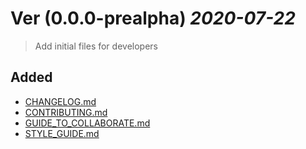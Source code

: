 # Ver **(0.0.0-prealpha)** *2020-07-22*

> Add initial files for developers

## Added
- [CHANGELOG.md](https://git/CHANGELOG.md)
- [CONTRIBUTING.md](https://git/CONTRIBUTING.md)
- [GUIDE_TO_COLLABORATE.md](https://git/GUIDE_TO_COLLABORATE.md)
- [STYLE_GUIDE.md](https://git/STYLE_GUIDE.md)
